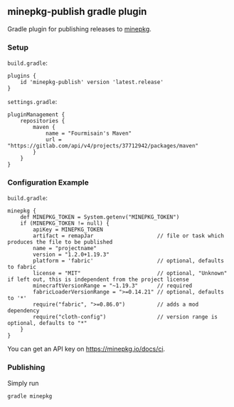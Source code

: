 ## minepkg-publish gradle plugin

Gradle plugin for publishing releases to [minepkg](https://minepkg.io).

### Setup

`build.gradle`:

```
plugins {
    id 'minepkg-publish' version 'latest.release'
}
```

`settings.gradle`:
```
pluginManagement {
    repositories {
        maven {
            name = "Fourmisain's Maven"
            url = "https://gitlab.com/api/v4/projects/37712942/packages/maven"
        }
    }
}
```

### Configuration Example

`build.gradle`:
```
minepkg {
    def MINEPKG_TOKEN = System.getenv("MINEPKG_TOKEN")
    if (MINEPKG_TOKEN != null) {
        apiKey = MINEPKG_TOKEN
        artifact = remapJar                    // file or task which produces the file to be published
        name = "projectname"
        version = "1.2.0+1.19.3"              
        platform = 'fabric'                    // optional, defaults to fabric
        license = "MIT"                        // optional, "Unknown" if left out, this is independent from the project license
        minecraftVersionRange = "~1.19.3"      // required
        fabricLoaderVersionRange = ">=0.14.21" // optional, defaults to '*'
        require("fabric", ">=0.86.0")          // adds a mod dependency
        require("cloth-config")                // version range is optional, defaults to "*"
    }
}
```

You can get an API key on https://minepkg.io/docs/ci.


### Publishing

Simply run

```gradle minepkg```
